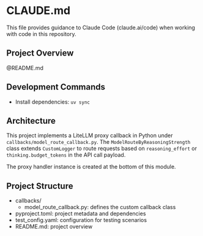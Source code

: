 # CLAUDE.md

This file provides guidance to Claude Code (claude.ai/code) when working with code in this repository.

## Project Overview
@README.md

## Development Commands

- Install dependencies: `uv sync`

## Architecture

This project implements a LiteLLM proxy callback in Python under `callbacks/model_route_callback.py`. The `ModelRouteByReasoningStrength` class extends `CustomLogger` to route requests based on `reasoning_effort` or `thinking.budget_tokens` in the API call payload.

The proxy handler instance is created at the bottom of this module.

## Project Structure

- callbacks/
  - model_route_callback.py: defines the custom callback class
- pyproject.toml: project metadata and dependencies
- test_config.yaml: configuration for testing scenarios
- README.md: project overview
